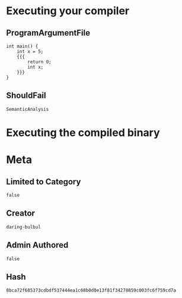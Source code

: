 # Executing your compiler

## ProgramArgumentFile

```
int main() {
    int x = 5;
    {{{
        return 0;
        int x;
    }}}
}
```

## ShouldFail

```
SemanticAnalysis
```

# Executing the compiled binary

# Meta

## Limited to Category

```
false
```

## Creator

```
daring-bulbul
```

## Admin Authored

```
false
```

## Hash

```
8bca72f685373cdbdf537444ea1c68b0d0e13f81f34278859c003fc6f759cd7a
```
